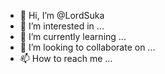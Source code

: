- 👋 Hi, I’m @LordSuka
- 👀 I’m interested in ...
- 🌱 I’m currently learning ...
- 💞️ I’m looking to collaborate on ...
- 📫 How to reach me ...

<!---
LordSuka/LordSuka is a ✨ special ✨ repository because its `README.md` (this file) appears on your GitHub profile.
You can click the Preview link to take a look at your changes.
--->
